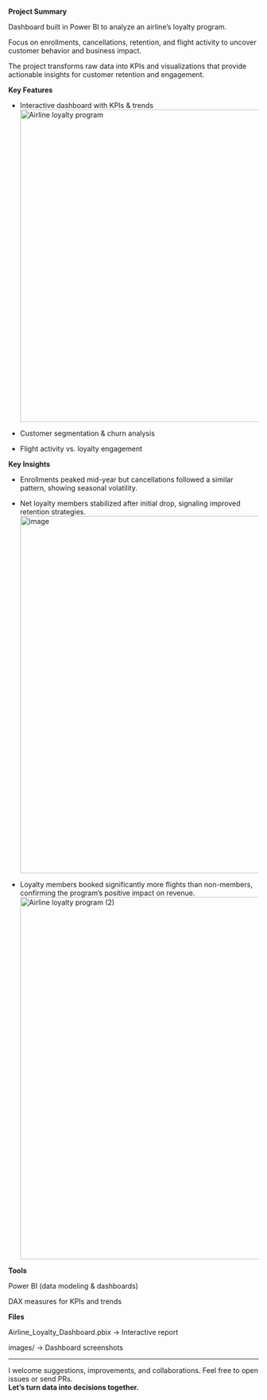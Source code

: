 **Project Summary**

Dashboard built in Power BI to analyze an airline’s loyalty program. 

Focus on enrollments, cancellations, retention, and flight activity to uncover customer behavior and business impact.

The project transforms raw data into KPIs and visualizations that provide actionable insights for customer retention and engagement.

**Key Features**

- Interactive dashboard with KPIs & trends
  <img width="1147" height="629" alt="Airline loyalty program" src="https://github.com/user-attachments/assets/e01b85a4-8d67-4ee9-b2a6-588c21bd4664" />


- Customer segmentation & churn analysis

- Flight activity vs. loyalty engagement 

**Key Insights**

- Enrollments peaked mid-year but cancellations followed a similar pattern, showing seasonal volatility.

- Net loyalty members stabilized after initial drop, signaling improved retention strategies.
  <img width="1281" height="719" alt="image" src="https://github.com/user-attachments/assets/88716e76-93bd-4135-be7d-49b8b0d6608f" />

- Loyalty members booked significantly more flights than non-members, confirming the program’s positive impact on revenue.
  <img width="1276" height="729" alt="Airline loyalty program (2)" src="https://github.com/user-attachments/assets/59328e7a-1bad-4e85-98a4-407331c1f618" />
  
**Tools**

Power BI (data modeling & dashboards)

DAX measures for KPIs and trends

**Files**

Airline_Loyalty_Dashboard.pbix → Interactive report

images/ → Dashboard screenshots

_______________________________________
I welcome suggestions, improvements, and collaborations. Feel free to open issues or send PRs.  
**Let’s turn data into decisions together.**
